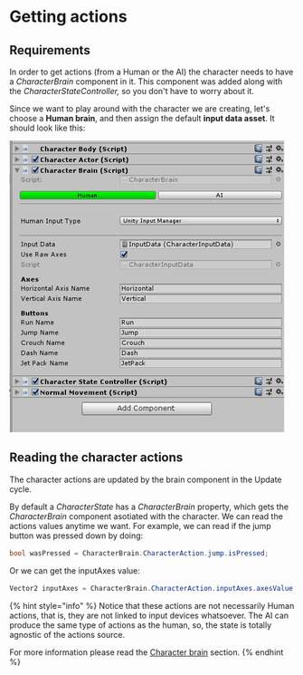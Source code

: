 # Getting actions

## Requirements

In order to get actions \(from a Human or the AI\) the character needs to have a _CharacterBrain_ component in it. This component was added along with the _CharacterStateController,_ so you don't have to worry about it. 

Since we want to play around with the character we are creating, let's choose a **Human brain**, and then assign the default **input data asset**. It should look like this:

![](../../.gitbook/assets/imagen%20%2812%29.png)



## Reading the character actions

The character actions are updated by the brain component in the Update cycle. 

By default a _CharacterState_ has a _CharacterBrain_ property, which gets the _CharacterBrain_ component asotiated with the character. We can read the actions values anytime we want. For example, we can read if the jump button was pressed down by doing:

```csharp
bool wasPressed = CharacterBrain.CharacterAction.jump.isPressed;
```

 Or we can get the inputAxes value:

```csharp
Vector2 inputAxes = CharacterBrain.CharacterAction.inputAxes.axesValue;
```

{% hint style="info" %}
Notice that these actions are not necessarily Human actions, that is, they are not linked to input devices whatsoever. The AI can produce the same type of actions as the human, so, the state is totally agnostic of the actions source.

For more information please read the [Character brain](../../fundamentals/implementation/character-brain.md) section.
{% endhint %}



